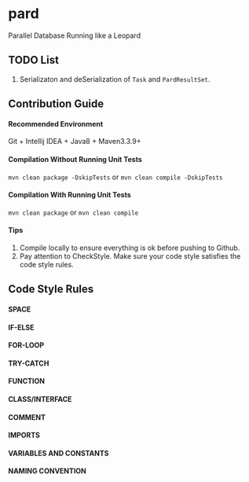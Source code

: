 # pard
Parallel Database Running like a Leopard

## TODO List
1. Serializaton and deSerialization of `Task` and `PardResultSet`.

## Contribution Guide
#### Recommended Environment
Git + Intellij IDEA + Java8 + Maven3.3.9+
#### Compilation Without Running Unit Tests
`mvn clean package -DskipTests` or `mvn clean compile -DskipTests`
#### Compilation With Running Unit Tests
`mvn clean package` or `mvn clean compile`

#### Tips
1. Compile locally to ensure everything is ok before pushing to Github.
2. Pay attention to CheckStyle. Make sure your code style satisfies the code style rules.

## Code Style Rules
#### SPACE
#### IF-ELSE
#### FOR-LOOP
#### TRY-CATCH
#### FUNCTION
#### CLASS/INTERFACE
#### COMMENT
#### IMPORTS
#### VARIABLES AND CONSTANTS
#### NAMING CONVENTION
